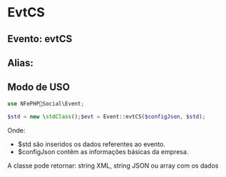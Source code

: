 # EvtCS

## Evento: evtCS

## Alias: 


## Modo de USO

```php
use NFePHPSocial\Event;

$std = new \stdClass();$evt = Event::evtCS($configJson, $std);
```

Onde:
- $std são inseridos os dados referentes ao evento.
- $configJson contêm as informações básicas da empresa.

A classe pode retornar: string XML, string JSON ou array com os dados
